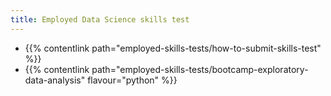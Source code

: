 ```yaml
---
title: Employed Data Science skills test
---
```


- {{% contentlink path="employed-skills-tests/how-to-submit-skills-test" %}}
- {{% contentlink path="employed-skills-tests/bootcamp-exploratory-data-analysis" flavour="python" %}}